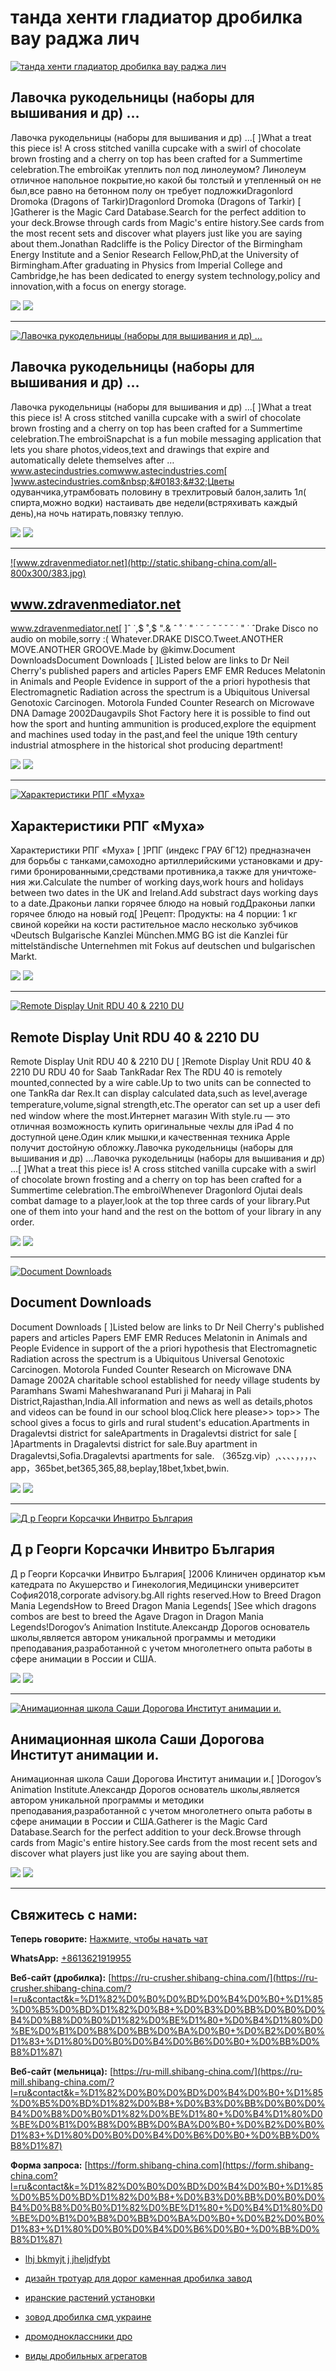# танда хенти гладиатор дробилка вау раджа лич

<a href="https://swt.shibang-china.com/?l=ru&img&k=%D1%82%D0%B0%D0%BD%D0%B4%D0%B0+%D1%85%D0%B5%D0%BD%D1%82%D0%B8+%D0%B3%D0%BB%D0%B0%D0%B4%D0%B8%D0%B0%D1%82%D0%BE%D1%80+%D0%B4%D1%80%D0%BE%D0%B1%D0%B8%D0%BB%D0%BA%D0%B0+%D0%B2%D0%B0%D1%83+%D1%80%D0%B0%D0%B4%D0%B6%D0%B0+%D0%BB%D0%B8%D1%87" target="_blank">![танда хенти гладиатор дробилка вау раджа лич](http://static.shibang-china.com/all-800x300/835.jpg)</a>

## Лавочка рукодельницы (наборы для вышивания и др) …
Лавочка рукодельницы (наборы для вышивания и др) …[ ]What a treat this piece is! A cross stitched vanilla cupcake with a swirl of chocolate brown frosting and a cherry on top has been crafted for a Summertime celebration.The embroiКак утеплить пол под линолеумом? Линолеум отличное напольное покрытие,но какой бы толстый и утепленный он не был,все равно на бетонном полу он требует подложкиDragonlord Dromoka (Dragons of Tarkir)Dragonlord Dromoka (Dragons of Tarkir) [ ]Gatherer is the Magic Card Database.Search for the perfect addition to your deck.Browse through cards from Magic's entire history.See cards from the most recent sets and discover what players just like you are saying about them.Jonathan Radcliffe is the Policy Director of the Birmingham Energy Institute and a Senior Research Fellow,PhD,at the University of Birmingham.After graduating in Physics from Imperial College and Cambridge,he has been dedicated to energy system technology,policy and innovation,with a focus on energy storage.


<a href="https://whatsapp.shibangsoft.com/WhatsApp.php" target="_blank" title="WhatsApp">![](http://static.shibang-china.com/icon/whatsapp.png)</a> <a href="https://swt.shibang-china.com/?l=ru&icon&k=%D1%82%D0%B0%D0%BD%D0%B4%D0%B0+%D1%85%D0%B5%D0%BD%D1%82%D0%B8+%D0%B3%D0%BB%D0%B0%D0%B4%D0%B8%D0%B0%D1%82%D0%BE%D1%80+%D0%B4%D1%80%D0%BE%D0%B1%D0%B8%D0%BB%D0%BA%D0%B0+%D0%B2%D0%B0%D1%83+%D1%80%D0%B0%D0%B4%D0%B6%D0%B0+%D0%BB%D0%B8%D1%87" target="_blank">![](http://static.shibang-china.com/icon/chat-ru.png)</a>

---

<a href="https://swt.shibang-china.com/?l=ru&img&k=%D1%82%D0%B0%D0%BD%D0%B4%D0%B0+%D1%85%D0%B5%D0%BD%D1%82%D0%B8+%D0%B3%D0%BB%D0%B0%D0%B4%D0%B8%D0%B0%D1%82%D0%BE%D1%80+%D0%B4%D1%80%D0%BE%D0%B1%D0%B8%D0%BB%D0%BA%D0%B0+%D0%B2%D0%B0%D1%83+%D1%80%D0%B0%D0%B4%D0%B6%D0%B0+%D0%BB%D0%B8%D1%87" target="_blank">![Лавочка рукодельницы (наборы для вышивания и др) …](http://static.shibang-china.com/all-800x300/135.jpg)</a>

## Лавочка рукодельницы (наборы для вышивания и др) …
Лавочка рукодельницы (наборы для вышивания и др) …[ ]What a treat this piece is! A cross stitched vanilla cupcake with a swirl of chocolate brown frosting and a cherry on top has been crafted for a Summertime celebration.The embroiSnapchat is a fun mobile messaging application that lets you share photos,videos,text and drawings that expire and automatically delete themselves after …www.astecindustries.comwww.astecindustries.com[ ]www.astecindustries.com&nbsp;&#0183;&#32;Цветы одуванчика,утрамбовать половину в трехлитровый балон,залить 1л( спирта,можно водки) настаивать две недели(встряхивать каждый день),на ночь натирать,повязку теплую.


<a href="https://whatsapp.shibangsoft.com/WhatsApp.php" target="_blank" title="WhatsApp">![](http://static.shibang-china.com/icon/whatsapp.png)</a> <a href="https://swt.shibang-china.com/?l=ru&icon&k=%D1%82%D0%B0%D0%BD%D0%B4%D0%B0+%D1%85%D0%B5%D0%BD%D1%82%D0%B8+%D0%B3%D0%BB%D0%B0%D0%B4%D0%B8%D0%B0%D1%82%D0%BE%D1%80+%D0%B4%D1%80%D0%BE%D0%B1%D0%B8%D0%BB%D0%BA%D0%B0+%D0%B2%D0%B0%D1%83+%D1%80%D0%B0%D0%B4%D0%B6%D0%B0+%D0%BB%D0%B8%D1%87" target="_blank">![](http://static.shibang-china.com/icon/chat-ru.png)</a>

---

<a href="https://swt.shibang-china.com/?l=ru&img&k=%D1%82%D0%B0%D0%BD%D0%B4%D0%B0+%D1%85%D0%B5%D0%BD%D1%82%D0%B8+%D0%B3%D0%BB%D0%B0%D0%B4%D0%B8%D0%B0%D1%82%D0%BE%D1%80+%D0%B4%D1%80%D0%BE%D0%B1%D0%B8%D0%BB%D0%BA%D0%B0+%D0%B2%D0%B0%D1%83+%D1%80%D0%B0%D0%B4%D0%B6%D0%B0+%D0%BB%D0%B8%D1%87" target="_blank">![www.zdravenmediator.net](http://static.shibang-china.com/all-800x300/383.jpg)</a>

## www.zdravenmediator.net
www.zdravenmediator.net[ ]ˆ ˙,$ ˚,$ &quot;.&amp; ˆ ˚ ˙ &quot; ˙ ˘ ˜ ˘ ˘ ˘ ˘ ˙ &quot; ˙ ˆDrake Disco no audio on mobile,sorry :( Whatever.DRAKE DISCO.Tweet.ANOTHER MOVE.ANOTHER GROOVE.Made by @kimw.Document DownloadsDocument Downloads [ ]Listed below are links to Dr Neil Cherry's published papers and articles Papers EMF EMR Reduces Melatonin in Animals and People Evidence in support of the a priori hypothesis that Electromagnetic Radiation across the spectrum is a Ubiquitous Universal Genotoxic Carcinogen. Motorola Funded Counter Research on Microwave DNA Damage 2002Daugavpils Shot Factory here it is possible to find out how the sport and hunting ammunition is produced,explore the equipment and machines used today in the past,and feel the unique 19th century industrial atmosphere in the historical shot producing department!


<a href="https://whatsapp.shibangsoft.com/WhatsApp.php" target="_blank" title="WhatsApp">![](http://static.shibang-china.com/icon/whatsapp.png)</a> <a href="https://swt.shibang-china.com/?l=ru&icon&k=%D1%82%D0%B0%D0%BD%D0%B4%D0%B0+%D1%85%D0%B5%D0%BD%D1%82%D0%B8+%D0%B3%D0%BB%D0%B0%D0%B4%D0%B8%D0%B0%D1%82%D0%BE%D1%80+%D0%B4%D1%80%D0%BE%D0%B1%D0%B8%D0%BB%D0%BA%D0%B0+%D0%B2%D0%B0%D1%83+%D1%80%D0%B0%D0%B4%D0%B6%D0%B0+%D0%BB%D0%B8%D1%87" target="_blank">![](http://static.shibang-china.com/icon/chat-ru.png)</a>

---

<a href="https://swt.shibang-china.com/?l=ru&img&k=%D1%82%D0%B0%D0%BD%D0%B4%D0%B0+%D1%85%D0%B5%D0%BD%D1%82%D0%B8+%D0%B3%D0%BB%D0%B0%D0%B4%D0%B8%D0%B0%D1%82%D0%BE%D1%80+%D0%B4%D1%80%D0%BE%D0%B1%D0%B8%D0%BB%D0%BA%D0%B0+%D0%B2%D0%B0%D1%83+%D1%80%D0%B0%D0%B4%D0%B6%D0%B0+%D0%BB%D0%B8%D1%87" target="_blank">![Характеристики РПГ &#171;Муха&#187;](http://static.shibang-china.com/all-800x300/412.jpg)</a>

## Характеристики РПГ &#171;Муха&#187;
Характеристики РПГ &#171;Муха&#187; [ ]РПГ (ин&#173;декс ГРАУ 6Г12) пред&#173;на&#173;зна&#173;чен для борь&#173;бы с тан&#173;ка&#173;ми,са&#173;мо&#173;ход&#173;но ар&#173;тил&#173;ле&#173;рий&#173;ски&#173;ми ус&#173;та&#173;нов&#173;ка&#173;ми и дру&#173;ги&#173;ми бро&#173;ни&#173;ро&#173;ван&#173;ны&#173;ми,сред&#173;ст&#173;ва&#173;ми про&#173;тив&#173;ни&#173;ка,а так&#173;же для унич&#173;то&#173;же&#173;ния жи.Calculate the number of working days,work hours and holidays between two dates in the UK and Ireland.Add substract days working days to a date.Драконьи лапки горячее блюдо на новый годДраконьи лапки горячее блюдо на новый год[ ]Рецепт: Продукты: на 4 порции: 1 кг свиной корейки на кости растительное масло несколько зубчиков чDeutsch Bulgarische Kanzlei M&#252;nchen.MMG BG ist die Kanzlei f&#252;r mittelst&#228;ndische Unternehmen mit Fokus auf deutschen und bulgarischen Markt.


<a href="https://whatsapp.shibangsoft.com/WhatsApp.php" target="_blank" title="WhatsApp">![](http://static.shibang-china.com/icon/whatsapp.png)</a> <a href="https://swt.shibang-china.com/?l=ru&icon&k=%D1%82%D0%B0%D0%BD%D0%B4%D0%B0+%D1%85%D0%B5%D0%BD%D1%82%D0%B8+%D0%B3%D0%BB%D0%B0%D0%B4%D0%B8%D0%B0%D1%82%D0%BE%D1%80+%D0%B4%D1%80%D0%BE%D0%B1%D0%B8%D0%BB%D0%BA%D0%B0+%D0%B2%D0%B0%D1%83+%D1%80%D0%B0%D0%B4%D0%B6%D0%B0+%D0%BB%D0%B8%D1%87" target="_blank">![](http://static.shibang-china.com/icon/chat-ru.png)</a>

---

<a href="https://swt.shibang-china.com/?l=ru&img&k=%D1%82%D0%B0%D0%BD%D0%B4%D0%B0+%D1%85%D0%B5%D0%BD%D1%82%D0%B8+%D0%B3%D0%BB%D0%B0%D0%B4%D0%B8%D0%B0%D1%82%D0%BE%D1%80+%D0%B4%D1%80%D0%BE%D0%B1%D0%B8%D0%BB%D0%BA%D0%B0+%D0%B2%D0%B0%D1%83+%D1%80%D0%B0%D0%B4%D0%B6%D0%B0+%D0%BB%D0%B8%D1%87" target="_blank">![Remote Display Unit RDU 40 &amp; 2210 DU](http://static.shibang-china.com/all-800x300/1279.jpg)</a>

## Remote Display Unit RDU 40 &amp; 2210 DU
Remote Display Unit RDU 40 &amp; 2210 DU [ ]Remote Display Unit RDU 40 &amp; 2210 DU RDU 40 for Saab TankRadar Rex The RDU 40 is remotely mounted,connected by a wire cable.Up to two units can be connected to one TankRa dar Rex.It can display calculated data,such as level,average temperature,volume,signal strength,etc.The operator can set up a user deﬁ ned window where the most.Интернет магазин With style.ru — это отличная возможность купить оригинальные чехлы для iPad 4 по доступной цене.Один клик мышки,и качественная техника Apple получит достойную обложку.Лавочка рукодельницы (наборы для вышивания и др) …Лавочка рукодельницы (наборы для вышивания и др) …[ ]What a treat this piece is! A cross stitched vanilla cupcake with a swirl of chocolate brown frosting and a cherry on top has been crafted for a Summertime celebration.The embroiWhenever Dragonlord Ojutai deals combat damage to a player,look at the top three cards of your library.Put one of them into your hand and the rest on the bottom of your library in any order.


<a href="https://whatsapp.shibangsoft.com/WhatsApp.php" target="_blank" title="WhatsApp">![](http://static.shibang-china.com/icon/whatsapp.png)</a> <a href="https://swt.shibang-china.com/?l=ru&icon&k=%D1%82%D0%B0%D0%BD%D0%B4%D0%B0+%D1%85%D0%B5%D0%BD%D1%82%D0%B8+%D0%B3%D0%BB%D0%B0%D0%B4%D0%B8%D0%B0%D1%82%D0%BE%D1%80+%D0%B4%D1%80%D0%BE%D0%B1%D0%B8%D0%BB%D0%BA%D0%B0+%D0%B2%D0%B0%D1%83+%D1%80%D0%B0%D0%B4%D0%B6%D0%B0+%D0%BB%D0%B8%D1%87" target="_blank">![](http://static.shibang-china.com/icon/chat-ru.png)</a>

---

<a href="https://swt.shibang-china.com/?l=ru&img&k=%D1%82%D0%B0%D0%BD%D0%B4%D0%B0+%D1%85%D0%B5%D0%BD%D1%82%D0%B8+%D0%B3%D0%BB%D0%B0%D0%B4%D0%B8%D0%B0%D1%82%D0%BE%D1%80+%D0%B4%D1%80%D0%BE%D0%B1%D0%B8%D0%BB%D0%BA%D0%B0+%D0%B2%D0%B0%D1%83+%D1%80%D0%B0%D0%B4%D0%B6%D0%B0+%D0%BB%D0%B8%D1%87" target="_blank">![Document Downloads](http://static.shibang-china.com/all-800x300/1078.jpg)</a>

## Document Downloads
Document Downloads [ ]Listed below are links to Dr Neil Cherry's published papers and articles Papers EMF EMR Reduces Melatonin in Animals and People Evidence in support of the a priori hypothesis that Electromagnetic Radiation across the spectrum is a Ubiquitous Universal Genotoxic Carcinogen. Motorola Funded Counter Research on Microwave DNA Damage 2002A charitable school established for needy village students by Paramhans Swami Maheshwaranand Puri ji Maharaj in Pali District,Rajasthan,India.All information and news as well as details,photos and videos can be found in our school bloq.Click here please&gt;&gt; top&gt;&gt; The school gives a focus to girls and rural student's education.Apartments in Dragalevtsi district for saleApartments in Dragalevtsi district for sale [ ]Apartments in Dragalevtsi district for sale.Buy apartment in Dragalevtsi,Sofia.Dragalevtsi apartments for sale.  （365zg.vip）,、、、、，，，，、app，365bet,bet365,365,88,beplay,18bet,1xbet,bwin.


<a href="https://whatsapp.shibangsoft.com/WhatsApp.php" target="_blank" title="WhatsApp">![](http://static.shibang-china.com/icon/whatsapp.png)</a> <a href="https://swt.shibang-china.com/?l=ru&icon&k=%D1%82%D0%B0%D0%BD%D0%B4%D0%B0+%D1%85%D0%B5%D0%BD%D1%82%D0%B8+%D0%B3%D0%BB%D0%B0%D0%B4%D0%B8%D0%B0%D1%82%D0%BE%D1%80+%D0%B4%D1%80%D0%BE%D0%B1%D0%B8%D0%BB%D0%BA%D0%B0+%D0%B2%D0%B0%D1%83+%D1%80%D0%B0%D0%B4%D0%B6%D0%B0+%D0%BB%D0%B8%D1%87" target="_blank">![](http://static.shibang-china.com/icon/chat-ru.png)</a>

---

<a href="https://swt.shibang-china.com/?l=ru&img&k=%D1%82%D0%B0%D0%BD%D0%B4%D0%B0+%D1%85%D0%B5%D0%BD%D1%82%D0%B8+%D0%B3%D0%BB%D0%B0%D0%B4%D0%B8%D0%B0%D1%82%D0%BE%D1%80+%D0%B4%D1%80%D0%BE%D0%B1%D0%B8%D0%BB%D0%BA%D0%B0+%D0%B2%D0%B0%D1%83+%D1%80%D0%B0%D0%B4%D0%B6%D0%B0+%D0%BB%D0%B8%D1%87" target="_blank">![Д р Георги Корсачки Инвитро България](http://static.shibang-china.com/all-800x300/1224.jpg)</a>

## Д р Георги Корсачки Инвитро България
Д р Георги Корсачки Инвитро България[ ]2006 Клиничен ординатор към катедрата по Акушерство и Гинекология,Медицински университет София2018,corporate advisory.bg.All rights reserved.How to Breed Dragon Mania LegendsHow to Breed Dragon Mania Legends[ ]See which dragons combos are best to breed the Agave Dragon in Dragon Mania Legends!Dorogov’s Animation Institute.Александр Дорогов основатель школы,является автором уникальной программы и методики преподавания,разработанной с учетом многолетнего опыта работы в сфере анимации в России и США.


<a href="https://whatsapp.shibangsoft.com/WhatsApp.php" target="_blank" title="WhatsApp">![](http://static.shibang-china.com/icon/whatsapp.png)</a> <a href="https://swt.shibang-china.com/?l=ru&icon&k=%D1%82%D0%B0%D0%BD%D0%B4%D0%B0+%D1%85%D0%B5%D0%BD%D1%82%D0%B8+%D0%B3%D0%BB%D0%B0%D0%B4%D0%B8%D0%B0%D1%82%D0%BE%D1%80+%D0%B4%D1%80%D0%BE%D0%B1%D0%B8%D0%BB%D0%BA%D0%B0+%D0%B2%D0%B0%D1%83+%D1%80%D0%B0%D0%B4%D0%B6%D0%B0+%D0%BB%D0%B8%D1%87" target="_blank">![](http://static.shibang-china.com/icon/chat-ru.png)</a>

---

<a href="https://swt.shibang-china.com/?l=ru&img&k=%D1%82%D0%B0%D0%BD%D0%B4%D0%B0+%D1%85%D0%B5%D0%BD%D1%82%D0%B8+%D0%B3%D0%BB%D0%B0%D0%B4%D0%B8%D0%B0%D1%82%D0%BE%D1%80+%D0%B4%D1%80%D0%BE%D0%B1%D0%B8%D0%BB%D0%BA%D0%B0+%D0%B2%D0%B0%D1%83+%D1%80%D0%B0%D0%B4%D0%B6%D0%B0+%D0%BB%D0%B8%D1%87" target="_blank">![Анимационная школа Саши Дорогова Институт анимации и.](http://static.shibang-china.com/all-800x300/690.jpg)</a>

## Анимационная школа Саши Дорогова Институт анимации и.
Анимационная школа Саши Дорогова Институт анимации и.[ ]Dorogov’s Animation Institute.Александр Дорогов основатель школы,является автором уникальной программы и методики преподавания,разработанной с учетом многолетнего опыта работы в сфере анимации в России и США.Gatherer is the Magic Card Database.Search for the perfect addition to your deck.Browse through cards from Magic's entire history.See cards from the most recent sets and discover what players just like you are saying about them.

<a href="https://whatsapp.shibangsoft.com/WhatsApp.php" target="_blank" title="WhatsApp">![](http://static.shibang-china.com/icon/whatsapp.png)</a> <a href="https://swt.shibang-china.com/?l=ru&icon&k=%D1%82%D0%B0%D0%BD%D0%B4%D0%B0+%D1%85%D0%B5%D0%BD%D1%82%D0%B8+%D0%B3%D0%BB%D0%B0%D0%B4%D0%B8%D0%B0%D1%82%D0%BE%D1%80+%D0%B4%D1%80%D0%BE%D0%B1%D0%B8%D0%BB%D0%BA%D0%B0+%D0%B2%D0%B0%D1%83+%D1%80%D0%B0%D0%B4%D0%B6%D0%B0+%D0%BB%D0%B8%D1%87" target="_blank">![](http://static.shibang-china.com/icon/chat-ru.png)</a>

---
## Свяжитесь с нами:

**Теперь говорите:** [Нажмите, чтобы начать чат](https://swt.shibang-china.com?l=ru&contact&k=%D1%82%D0%B0%D0%BD%D0%B4%D0%B0+%D1%85%D0%B5%D0%BD%D1%82%D0%B8+%D0%B3%D0%BB%D0%B0%D0%B4%D0%B8%D0%B0%D1%82%D0%BE%D1%80+%D0%B4%D1%80%D0%BE%D0%B1%D0%B8%D0%BB%D0%BA%D0%B0+%D0%B2%D0%B0%D1%83+%D1%80%D0%B0%D0%B4%D0%B6%D0%B0+%D0%BB%D0%B8%D1%87)

**WhatsApp:**  [+8613621919955](https://whatsapp.shibangsoft.com/WhatsApp.php)

**Веб-сайт (дробилка):** [https://ru-crusher.shibang-china.com/](https://ru-crusher.shibang-china.com/?l=ru&contact&k=%D1%82%D0%B0%D0%BD%D0%B4%D0%B0+%D1%85%D0%B5%D0%BD%D1%82%D0%B8+%D0%B3%D0%BB%D0%B0%D0%B4%D0%B8%D0%B0%D1%82%D0%BE%D1%80+%D0%B4%D1%80%D0%BE%D0%B1%D0%B8%D0%BB%D0%BA%D0%B0+%D0%B2%D0%B0%D1%83+%D1%80%D0%B0%D0%B4%D0%B6%D0%B0+%D0%BB%D0%B8%D1%87)

**Веб-сайт (мельница):** [https://ru-mill.shibang-china.com/](https://ru-mill.shibang-china.com/?l=ru&contact&k=%D1%82%D0%B0%D0%BD%D0%B4%D0%B0+%D1%85%D0%B5%D0%BD%D1%82%D0%B8+%D0%B3%D0%BB%D0%B0%D0%B4%D0%B8%D0%B0%D1%82%D0%BE%D1%80+%D0%B4%D1%80%D0%BE%D0%B1%D0%B8%D0%BB%D0%BA%D0%B0+%D0%B2%D0%B0%D1%83+%D1%80%D0%B0%D0%B4%D0%B6%D0%B0+%D0%BB%D0%B8%D1%87)

**Форма запроса:** [https://form.shibang-china.com](https://form.shibang-china.com?l=ru&contact&k=%D1%82%D0%B0%D0%BD%D0%B4%D0%B0+%D1%85%D0%B5%D0%BD%D1%82%D0%B8+%D0%B3%D0%BB%D0%B0%D0%B4%D0%B8%D0%B0%D1%82%D0%BE%D1%80+%D0%B4%D1%80%D0%BE%D0%B1%D0%B8%D0%BB%D0%BA%D0%B0+%D0%B2%D0%B0%D1%83+%D1%80%D0%B0%D0%B4%D0%B6%D0%B0+%D0%BB%D0%B8%D1%87)

* [lhj bkmyjt j jheljdfybt](../113/lhj%20bkmyjt%20j%20jheljdfybt.md)

* [дизайн тротуар для дорог каменная дробилка завод](../108/%D0%B4%D0%B8%D0%B7%D0%B0%D0%B9%D0%BD%20%D1%82%D1%80%D0%BE%D1%82%D1%83%D0%B0%D1%80%20%D0%B4%D0%BB%D1%8F%20%D0%B4%D0%BE%D1%80%D0%BE%D0%B3%20%D0%BA%D0%B0%D0%BC%D0%B5%D0%BD%D0%BD%D0%B0%D1%8F%20%D0%B4%D1%80%D0%BE%D0%B1%D0%B8%D0%BB%D0%BA%D0%B0%20%D0%B7%D0%B0%D0%B2%D0%BE%D0%B4.md)

* [иранские растений установки](../111/%D0%B8%D1%80%D0%B0%D0%BD%D1%81%D0%BA%D0%B8%D0%B5%20%D1%80%D0%B0%D1%81%D1%82%D0%B5%D0%BD%D0%B8%D0%B9%20%D1%83%D1%81%D1%82%D0%B0%D0%BD%D0%BE%D0%B2%D0%BA%D0%B8.md)

* [зовод дробилка смд украине](../113/%D0%B7%D0%BE%D0%B2%D0%BE%D0%B4%20%D0%B4%D1%80%D0%BE%D0%B1%D0%B8%D0%BB%D0%BA%D0%B0%20%D1%81%D0%BC%D0%B4%20%D1%83%D0%BA%D1%80%D0%B0%D0%B8%D0%BD%D0%B5.md)

* [дромодноклассники дро](../114/%D0%B4%D1%80%D0%BE%D0%BC%D0%BE%D0%B4%D0%BD%D0%BE%D0%BA%D0%BB%D0%B0%D1%81%D1%81%D0%BD%D0%B8%D0%BA%D0%B8%20%D0%B4%D1%80%D0%BE.md)

* [виды дробильных агрегатов](../117/%D0%B2%D0%B8%D0%B4%D1%8B%20%D0%B4%D1%80%D0%BE%D0%B1%D0%B8%D0%BB%D1%8C%D0%BD%D1%8B%D1%85%20%D0%B0%D0%B3%D1%80%D0%B5%D0%B3%D0%B0%D1%82%D0%BE%D0%B2.md)